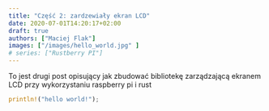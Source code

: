 ```yaml
---
title: "Część 2: zardzewiały ekran LCD"
date: 2020-07-01T14:20:17+02:00
draft: true
authors: ["Maciej Flak"]
images: ["/images/hello_world.jpg" ]
# series: ["Rustberry PI"]
---
```



To jest drugi post opisujący jak zbudować bibliotekę zarządzającą ekranem LCD przy wykorzystaniu raspberry pi i rust


```rust
println!("hello world!");
```


